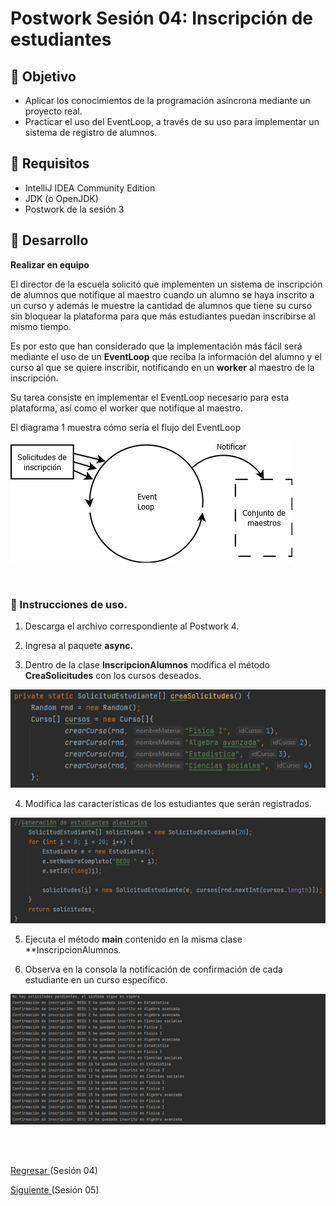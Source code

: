 # Postwork Sesión 04: Inscripción de estudiantes

## 🎩 Objetivo

- Aplicar los conocimientos de la programación asíncrona mediante un proyecto real.
- Practicar el uso del EventLoop, a través de su uso para implementar un sistema de registro de alumnos.

## 🎯 Requisitos

- IntelliJ IDEA Community Edition
- JDK (o OpenJDK)
- Postwork de la sesión 3

## 🚀 Desarrollo

**Realizar en equipo**

El director de la escuela solicitó que implementen un sistema de inscripción de alumnos que notifique al maestro cuando un alumno se haya inscrito a un curso y además le muestre la cantidad de alumnos que tiene su curso sin bloquear la plataforma para que más estudiantes puedan inscribirse al mismo tiempo.

Es por esto que han considerado que la implementación más fácil será mediante el uso de un **EventLoop** que reciba la información del alumno y el curso al que se quiere inscribir, notificando en un **worker** al maestro de la inscripción.

Su tarea consiste en implementar el EventLoop necesario para esta plataforma, así como el worker que notifique al maestro.

El diagrama 1 muestra cómo sería el flujo del EventLoop

![diagrama1](img/diagrama1.png)

<br/>

### 🚀 Instrucciones de uso.

1. Descarga el archivo correspondiente al Postwork 4.

2. Ingresa al paquete **async.**

3. Dentro de la clase **InscripcionAlumnos** modifica el método **CreaSolicitudes** con los cursos deseados.

![diagrama2](img/creaSolicitudes.png)

4. Modifica las características de los estudiantes que serán registrados.

![diagrama3](img/generaEstudiantes.png)

5. Ejecuta el método **main** contenido en la misma clase **InscripcionAlumnos.



6. Observa en la consola la notificación de confirmación de cada estudiante en un curso específico.

![diagrama4](img/Notificacion.png)

<br/>
      <br/>

[Regresar ](../Readme.md)(Sesión 04)

[Siguiente ](../Sesion-05/Readme.md)(Sesión 05)
